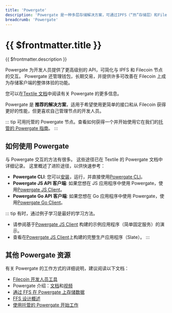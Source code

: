 ```yaml
---
title: 'Powergate'
description: 'Powergate 是一种多层存储解决方案，可通过IPFS（“热”存储层）和Filecoin（“冷”存储层）存储数据'
breadcrumb: 'Powergate'
---
```


# {{ $frontmatter.title }}

{{ $frontmatter.description }}

Powergate 为开发人员提供了更高级别的 API，可简化与 IPFS 和 Filecoin 节点的交互。 Powergate 还管理钱包，长期交易，并提供许多可改善在 Filecoin 上成为存储客户端的整体体验的功能。

您可以在[Textile 文档](https://docs.textile.io/powergate/)中阅读有关 Powergate 的更多信息。

Powergate 是 **推荐的解决方案**，适用于希望使用更简单的接口和从 Filecoin 获得更好的性能，但更喜欢自己管理节点的开发人员。

::: tip
可用托管的 Powergate 节点。查看如何获得一个并开始使用它在我们的[托管的 Powergate 指南](hosted-powergate.md)。
:::

## 如何使用 Powergate

与 Powergate 交互的方法有很多。 这些途径已在 Textile 的 Powergate 文档中详细记录。 这里概述了进阶途径，以供快速参考：

- **Powergate CLI**: 您可以[安装](https://docs.textile.io/powergate/#getting-started)，运行，并直接使用[Powergate CLI](https://docs.textile.io/powergate/cli/pow/)。
- **Powergate JS API 客户端**: 如果您想在 JS 应用程序中使用 Powergate，使用[Powergate JS Client](https://textileio.github.io/js-powergate-client/)。
- **Powergate Go API 客户端**: 如果您想在 Go 应用程序中使用 Powergate，使用[Powergate Go Client](https://godoc.org/github.com/textileio/powergate/api/client)。

::: tip
有时，通过例子学习是最好的学习方法。

- 请参阅基于[Powergate JS Client](../build/examples/simple-pinning-service/overview.md) 构建的示例应用程序（简单固定服务）的演示。
- 查看在[Powergate JS Client](https://github.com/filecoin-project/slate/)上构建的完整生产应用程序（Slate）。
  :::

## 其他 Powergate 资源

有关 Powergate 的工作方式的详细说明，建议阅读以下文档：

- [Filecoin 开发人员工具](https://blog.textile.io/filecoin-developer-tools-concepts/)
- Powergate 介绍：[文档](https://docs.textile.io/powergate/)和[视频](https://www.youtube.com/watch?v=aiOTSkz_6aY)
- [通过 FFS 在 Powergate 上存储数据](https://docs.textile.io/powergate/ffs/)
- [FFS 设计概述](https://github.com/textileio/powergate/blob/master/ffs/Design.md)
- [使用托管的 Powergate 开始工作](hosted-powergate.md)
